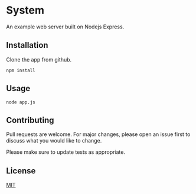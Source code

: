 # System

An example web server built on Nodejs Express.

## Installation

Clone the app from github.

```gitbash
npm install
```

## Usage

```Running the server
node app.js

```

## Contributing
Pull requests are welcome. For major changes, please open an issue first to discuss what you would like to change.

Please make sure to update tests as appropriate.

## License
[MIT](https://choosealicense.com/licenses/mit/)